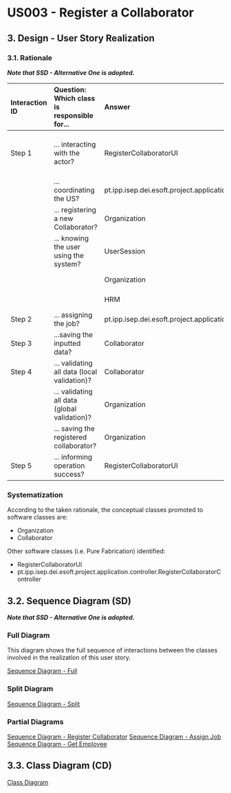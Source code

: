 # US003 - Register a Collaborator 

## 3. Design - User Story Realization 

### 3.1. Rationale

_**Note that SSD - Alternative One is adopted.**_

| Interaction ID | Question: Which class is responsible for...   | Answer                         | Justification (with patterns)                                                                                 |
|:---------------|:----------------------------------------------|:-------------------------------|:--------------------------------------------------------------------------------------------------------------|
| Step 1  		     | 	... interacting with the actor?              | RegisterCollaboratorUI         | Pure Fabrication: there is no reason to assign this responsibility to any existing class in the Domain Model. |
| 			  		        | 	... coordinating the US?                     | pt.ipp.isep.dei.esoft.project.application.controller.RegisterCollaboratorController | Controller                                                                                                    |
| 			  		        | 	... registering a new Collaborator?          | Organization                   | Creator (Rule 1): in the DM Organization has a Collaborator.                                                  |
| 			  		        | ... knowing the user using the system?        | UserSession                    | IE: cf. A&A component documentation.                                                                          |
| 			  		        | 							                                       | Organization                   | IE: knows/has its own Employees/Collaborators                                                                 |
| 			  		        | 							                                       | HRM                            | IE: knows its own data (e.g. email)                                                                           |
| Step 2  		     | 	... assigning the job?						                 | pt.ipp.isep.dei.esoft.project.application.controller.RegisterCollaboratorController | Controller                                                                                                    |
| Step 3  		     | 	...saving the inputted data?                 | Collaborator                   | IE: object created in step 1 has its own data.                                                                |	|                      |                                                                                                               |              
| Step 4 		      | 	... validating all data (local validation)?  | Collaborator                   | IE: owns its data.                                                                                            | 
| 			  		        | 	... validating all data (global validation)? | Organization                   | IE: knows all its collaborators.                                                                              | 
| 			  		        | 	... saving the registered collaborator?      | Organization                   | IE: owns all its collaborators.                                                                               | 
| Step 5 		      | 	... informing operation success?             | RegisterCollaboratorUI         | IE: is responsible for user interactions.                                                                     | 

### Systematization ##

According to the taken rationale, the conceptual classes promoted to software classes are: 

* Organization
* Collaborator

Other software classes (i.e. Pure Fabrication) identified: 

* RegisterCollaboratorUI  
* pt.ipp.isep.dei.esoft.project.application.controller.RegisterCollaboratorController


## 3.2. Sequence Diagram (SD)

_**Note that SSD - Alternative One is adopted.**_

### Full Diagram

This diagram shows the full sequence of interactions between the classes involved in the realization of this user story.

[Sequence Diagram - Full](svg/us003-sequence-diagram-full.svg)

### Split Diagram

[Sequence Diagram - Split](svg/us003-sequence-diagram-split.svg)

### Partial Diagrams

[Sequence Diagram - Register Collaborator](svg/us003-sequence-diagram-partial-register-collaborator.svg)
[Sequence Diagram - Assign Job](svg/us003-sequence-diagram-partial-assign-job.svg)
[Sequence Diagram - Get Employee](svg/us003-sequence-diagram-partial-get-employee.svg)

## 3.3. Class Diagram (CD)

[Class Diagram](svg/us003-class-diagram.svg)